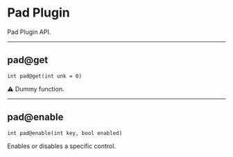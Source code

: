 # Pad Plugin

Pad Plugin API.

---

## pad@get

`int pad@get(int unk = 0)`

:warning: Dummy function.

---

## pad@enable

`int pad@enable(int key, bool enabled)`

Enables or disables a specific control.
